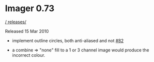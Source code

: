 # Imager 0.73

[ / ](..) [releases/](./)

Released 15 Mar 2010

- implement outline circles, both anti-aliased and not [#82](https://github.com/tonycoz/imager/issues/82)

- a combine => "none" fill to a 1 or 3 channel image would produce the incorrect colour.